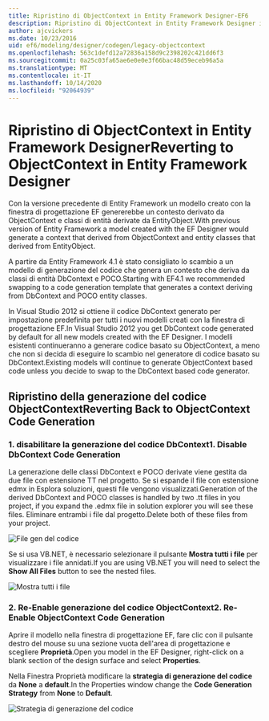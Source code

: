 ```yaml
---
title: Ripristino di ObjectContext in Entity Framework Designer-EF6
description: Ripristino di ObjectContext in Entity Framework Designer in Entity Framework 6
author: ajcvickers
ms.date: 10/23/2016
uid: ef6/modeling/designer/codegen/legacy-objectcontext
ms.openlocfilehash: 563c1defd12a72836a158d9c2398202c421dd6f3
ms.sourcegitcommit: 0a25c03fa65ae6e0e0e3f66bac48d59eceb96a5a
ms.translationtype: MT
ms.contentlocale: it-IT
ms.lasthandoff: 10/14/2020
ms.locfileid: "92064939"
---
```

# <a name="reverting-to-objectcontext-in-entity-framework-designer"></a><span data-ttu-id="a2c05-103">Ripristino di ObjectContext in Entity Framework Designer</span><span class="sxs-lookup"><span data-stu-id="a2c05-103">Reverting to ObjectContext in Entity Framework Designer</span></span>
<span data-ttu-id="a2c05-104">Con la versione precedente di Entity Framework un modello creato con la finestra di progettazione EF genererebbe un contesto derivato da ObjectContext e classi di entità derivate da EntityObject.</span><span class="sxs-lookup"><span data-stu-id="a2c05-104">With previous version of Entity Framework a model created with the EF Designer would generate a context that derived from ObjectContext and entity classes that derived from EntityObject.</span></span>

<span data-ttu-id="a2c05-105">A partire da Entity Framework 4.1 è stato consigliato lo scambio a un modello di generazione del codice che genera un contesto che deriva da classi di entità DbContext e POCO.</span><span class="sxs-lookup"><span data-stu-id="a2c05-105">Starting with EF4.1 we recommended swapping to a code generation template that generates a context deriving from DbContext and POCO entity classes.</span></span>

<span data-ttu-id="a2c05-106">In Visual Studio 2012 si ottiene il codice DbContext generato per impostazione predefinita per tutti i nuovi modelli creati con la finestra di progettazione EF.</span><span class="sxs-lookup"><span data-stu-id="a2c05-106">In Visual Studio 2012 you get DbContext code generated by default for all new models created with the EF Designer.</span></span> <span data-ttu-id="a2c05-107">I modelli esistenti continueranno a generare codice basato su ObjectContext, a meno che non si decida di eseguire lo scambio nel generatore di codice basato su DbContext.</span><span class="sxs-lookup"><span data-stu-id="a2c05-107">Existing models will continue to generate ObjectContext based code unless you decide to swap to the DbContext based code generator.</span></span>

## <a name="reverting-back-to-objectcontext-code-generation"></a><span data-ttu-id="a2c05-108">Ripristino della generazione del codice ObjectContext</span><span class="sxs-lookup"><span data-stu-id="a2c05-108">Reverting Back to ObjectContext Code Generation</span></span>

### <a name="1-disable-dbcontext-code-generation"></a><span data-ttu-id="a2c05-109">1. disabilitare la generazione del codice DbContext</span><span class="sxs-lookup"><span data-stu-id="a2c05-109">1. Disable DbContext Code Generation</span></span>

<span data-ttu-id="a2c05-110">La generazione delle classi DbContext e POCO derivate viene gestita da due file con estensione TT nel progetto. Se si espande il file con estensione edmx in Esplora soluzioni, questi file vengono visualizzati.</span><span class="sxs-lookup"><span data-stu-id="a2c05-110">Generation of the derived DbContext and POCO classes is handled by two .tt files in you project, if you expand the .edmx file in solution explorer you will see these files.</span></span> <span data-ttu-id="a2c05-111">Eliminare entrambi i file dal progetto.</span><span class="sxs-lookup"><span data-stu-id="a2c05-111">Delete both of these files from your project.</span></span>

![File gen del codice](~/ef6/media/codegenfiles.png)

<span data-ttu-id="a2c05-113">Se si usa VB.NET, è necessario selezionare il pulsante **Mostra tutti i file** per visualizzare i file annidati.</span><span class="sxs-lookup"><span data-stu-id="a2c05-113">If you are using VB.NET you will need to select the **Show All Files** button to see the nested files.</span></span>

![Mostra tutti i file](~/ef6/media/showallfiles.png)

### <a name="2-re-enable-objectcontext-code-generation"></a><span data-ttu-id="a2c05-115">2. Re-Enable generazione del codice ObjectContext</span><span class="sxs-lookup"><span data-stu-id="a2c05-115">2. Re-Enable ObjectContext Code Generation</span></span>

<span data-ttu-id="a2c05-116">Aprire il modello nella finestra di progettazione EF, fare clic con il pulsante destro del mouse su una sezione vuota dell'area di progettazione e scegliere **Proprietà**.</span><span class="sxs-lookup"><span data-stu-id="a2c05-116">Open you model in the EF Designer, right-click on a blank section of the design surface and select **Properties**.</span></span>

<span data-ttu-id="a2c05-117">Nella Finestra Proprietà modificare la **strategia di generazione del codice** da **None** a **default**.</span><span class="sxs-lookup"><span data-stu-id="a2c05-117">In the Properties window change the **Code Generation Strategy** from **None** to **Default**.</span></span>

![Strategia di generazione del codice](~/ef6/media/codegenstrategy.png)

